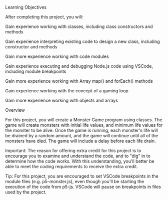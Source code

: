 Learning Objectives

After completing this project, you will:

Gain experience working with classes, including class constructors and methods

Gain experience interpreting existing code to design a new class, including constructor and methods

Gain more experience working with code modules

Gain experience executing and debugging Node.js code using VSCode, including module breakpoints

Gain more experience working with Array map() and forEach() methods

Gain experience working with the concept of a gaming loop

Gain more experience working with objects and arrays


Overview

For this project, you will create a Monster Game program using classes. The game will create monsters with initial life values, and minimum life values for the monster to be alive. Once the game is running, each monster's life will be drained by a random amount, and the game will continue until all of the monsters have died. The game will include a delay before each life drain.

Important: The reason for offering extra credit for this project is to encourage you to examine and understand the code, and to "dig" in to determine how the code works. With this understanding, you'll better be able to meet the coding requirements to receive the extra credit.

Tip: For this project, you are encouraged to set VSCode breakpoints in the module files (e.g. p5-monster.js), even though you'll be starting the execution of the code from p5-js. VSCode will pause on breakpoints in files used by the project.
